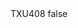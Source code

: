 <?xml version="1.0" encoding="UTF-8"?>
<CustomMetadata xmlns="http://soap.sforce.com/2006/04/metadata">
    <label>TXU408</label>
    <protected>false</protected>
</CustomMetadata>

